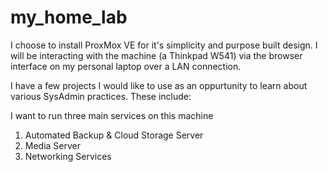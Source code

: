 # my_home_lab

I choose to install ProxMox VE for it's simplicity and purpose built design.
I will be interacting with the machine (a Thinkpad W541) via the browser interface on my personal laptop over a LAN connection.

I have a few projects I would like to use as an oppurtunity to learn about various SysAdmin practices.
These include:

I want to run three main services on this machine
1. Automated Backup & Cloud Storage Server
2. Media Server
3. Networking Services
